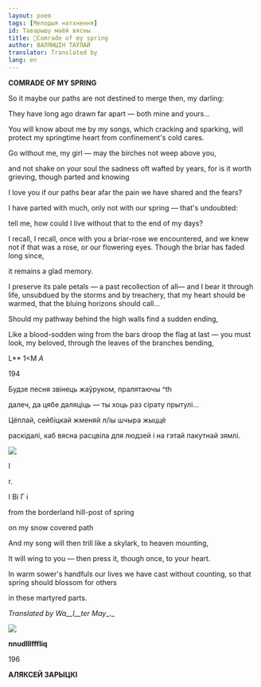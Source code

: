 ```yaml
---
layout: poem
tags: [Мелодыя натхнення]
id: Таварышу маёй вясны
title: 🚧Comrade of my spring
author: ВАЛЯНЦІН ТАЎЛАЙ
translator: Translated by 
lang: en
---
```



 
**COMRADE OF  MY SPRING**

So it maybe our paths are not destined to merge then, my darling:

They have long ago drawn far apart — both mine and yours...

You will know about me by my songs, which cracking and sparking, will protect my springtime heart from confinement's cold cares.

Go without me, my girl — may the birches not weep above you,

and not shake on your soul the sadness oft wafted by years, for is it worth grieving, though parted and knowing

I love you if our paths bear afar the pain we have shared and the fears?

I have parted with much, only not with our spring — that's undoubted:

tell me, how could I live without that to the end of my days?

I recall, I recall, once with you a briar-rose we encountered, and we knew not if that was a rose, or our flowering eyes. Though the briar has faded long since,

it remains a glad memory.

I preserve its pale petals — a past recollection of all— and I bear it through life, unsubdued by the storms and by treachery, that my heart should be warmed, that the bluing horizons should call...

Should my pathway behind the high walls find a sudden ending,

Like a blood-sodden wing from the bars droop the flag at last — you must look, my beloved, through the leaves of the branches bending,

L**  1<M _A_

194

Будзе песня звінець жаўруком, пралятаючы ^th

далеч, да цябе даляціць — ты хоць раз сірату прытулі...

Цёплай, сейбіцкай жменяй л/іы шчыра жыццё

раскідалі, каб вясна расцвіла для людзей і на гэтай пакутнай зямлі.

  

  

![](2022-%D0%9C%D1%96%D0%BD%D1%81%D0%BA-%D0%BB%D1%83%D1%87%D0%BD%D0%B0%D1%81%D1%86%D1%8C-%D0%BC%D1%96%D0%BA%D0%BE%D0%BB%D0%B0-%D0%BC%D1%8F%D1%82%D0%BB%D1%96%D1%86%D0%BA%D1%96_html_50f2012e2cb9eead.png)

I

r.

I Bi Г i

  

from the borderland hill-post of spring

on my snow covered path

And my song will then trill like a skylark, to heaven mounting,

It will wing to you — then press it, though once, to your heart.

In warm sower's handfuls our lives we have cast without counting, so that spring should blossom for others

in these martyred parts.

_Translated_ _by_ _Wa__l__ter May__._

![](2022-%D0%9C%D1%96%D0%BD%D1%81%D0%BA-%D0%BB%D1%83%D1%87%D0%BD%D0%B0%D1%81%D1%86%D1%8C-%D0%BC%D1%96%D0%BA%D0%BE%D0%BB%D0%B0-%D0%BC%D1%8F%D1%82%D0%BB%D1%96%D1%86%D0%BA%D1%96_html_ddc5cded625bfe5c.jpg)

**nnudlllfffliq**

  
196

**АЛЯКСЕЙ ЗАРЫЦКІ**
